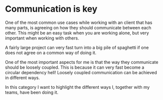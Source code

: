 # Communication is **key**
One of the most common use cases while working with an client that has many parts, is agreeing on how they should 
communicate between each other. This might be an easy task when you are working alone, but very important when 
working with others.

A fairly large project can very fast turn into a big pile of spaghetti if one does not agree on a common way of doing
 it.

One of the most important aspects for me is that the way they communicate should be loosely coupled. This is because
 it can very fast become a circular dependency hell! Loosely coupled communication can be achieved in different ways.

In this category I want to highlight the different ways I, together with my teams, have been doing it. 
